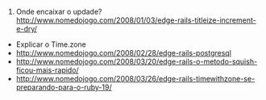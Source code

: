 1. Onde encaixar o updade? http://www.nomedojogo.com/2008/01/03/edge-rails-titleize-increment-e-dry/
* Explicar o Time.zone
* http://www.nomedojogo.com/2008/02/28/edge-rails-postgresql
* http://www.nomedojogo.com/2008/03/20/edge-rails-o-metodo-squish-ficou-mais-rapido/
* http://www.nomedojogo.com/2008/03/26/edge-rails-timewithzone-se-preparando-para-o-ruby-19/
